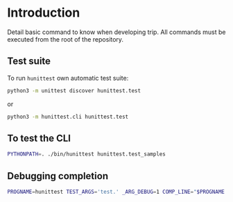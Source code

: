 # Introduction

Detail basic command to know when developing trip.
All commands must be executed from the root of the repository.

## Test suite

To run `hunittest` own automatic test suite:

```sh
python3 -m unittest discover hunittest.test
```

or

```sh
python3 -m hunittest.cli hunittest.test
```

## To test the CLI

```sh
PYTHONPATH=. ./bin/hunittest hunittest.test_samples
```

## Debugging completion

```sh
PROGNAME=hunittest TEST_ARGS='test.' _ARG_DEBUG=1 COMP_LINE="$PROGNAME $TEST_ARGS" COMP_POINT=1024 _ARGCOMPLETE=1 $PROGNAME 8>&1
```
